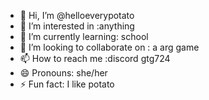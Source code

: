 - 👋 Hi, I’m @helloeverypotato
- 👀 I’m interested in :anything
- 🌱 I’m currently learning: school
- 💞️ I’m looking to collaborate on : a arg game
- 📫 How to reach me :discord gtg724
- 😄 Pronouns: she/her
- ⚡ Fun fact: I like potato

<!---
helloeverypotato/helloeverypotato is a ✨ special ✨ repository because its `README.md` (this file) appears on your GitHub profile.
You can click the Preview link to take a look at your changes.
--->
